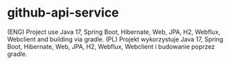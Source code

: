 # github-api-service
(ENG) Project use Java 17, Spring Boot, Hibernate, Web, JPA, H2, Webflux, Webclient and building via gradle.
(PL) Projekt wykorzystuje Java 17, Spring Boot, Hibernate, Web, JPA, H2, Webflux, Webclient i budowanie poprzez gradle.
